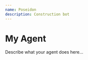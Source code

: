 ```yaml
---
name: Poseidon
description: Construction bot
---
```


# My Agent

Describe what your agent does here...
